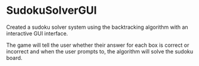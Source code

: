 # SudokuSolverGUI
Created a sudoku solver system using the backtracking algorithm with an interactive GUI interface.

The game will tell the user whether their answer for each box is correct or incorrect and when the user prompts to, the algorithm will solve the sudoku board. 
